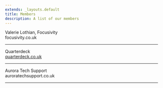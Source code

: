 ```yaml
---
extends: _layouts.default
title: Members
description: A list of our members
---
```

Valerie Lothian, Focusivity  
focusivity.co.uk  

---

Quarterdeck  
<a href="https://quarterdeck.co.uk">quarterdeck.co.uk</a>

---

Aurora Tech Support  
auroratechsupport.co.uk

---